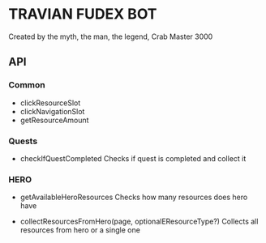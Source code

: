 # TRAVIAN FUDEX BOT

Created by the myth, the man, the legend, Crab Master 3000

## API

### Common

- clickResourceSlot
- clickNavigationSlot
- getResourceAmount

### Quests

- checkIfQuestCompleted
  Checks if quest is completed and collect it

### HERO

- getAvailableHeroResources
  Checks how many resources does hero have

- collectResourcesFromHero(page, optionalEResourceType?)
  Collects all resources from hero or a single one
